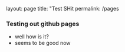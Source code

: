 layout: page
title: "Test SHit
permalink: /pages


### Testing out github pages
- well how is it?
- seems   to be good now
